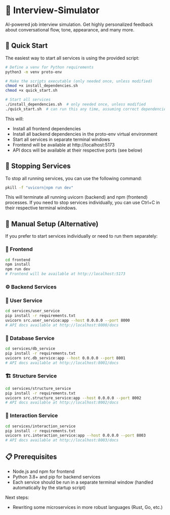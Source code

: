 # 🤖 Interview-Simulator
AI-powered job interview simulation. Get highly personalized feedback about conversational flow, tone, appearance, and many more.

## 🚀 Quick Start
The easiest way to start all services is using the provided script:

```bash
# Define a venv for Python requirements
python3 -m venv proto-env

# Make the scripts executable (only needed once, unless modified)
chmod +x install_dependencies.sh
chmod +x quick_start.sh

# Start all services
./install_dependencies.sh  # only needed once, unless modified
./quick_start.sh  # can run this any time, assuming correct dependencies are installed
```

This will:
- Install all frontend dependencies
- Install all backend dependencies in the proto-env virtual environment
- Start all services in separate terminal windows
- Frontend will be available at http://localhost:5173
- API docs will be available at their respective ports (see below)

## 🛑 Stopping Services
To stop all running services, you can use the following command:

```bash
pkill -f "uvicorn|npm run dev"
```

This will terminate all running uvicorn (backend) and npm (frontend) processes. If you need to stop services individually, you can use Ctrl+C in their respective terminal windows.

## 🔧 Manual Setup (Alternative)
If you prefer to start services individually or need to run them separately:

### 🎨 Frontend
```bash
cd frontend
npm install
npm run dev
# Frontend will be available at http://localhost:5173
```

### ⚙️ Backend Services

### 👤 User Service
```bash
cd services/user_service
pip install -r requirements.txt
uvicorn src.user_service:app --host 0.0.0.0 --port 8000
# API docs available at http://localhost:8000/docs
```

### 💾 Database Service
```bash
cd services/db_service
pip install -r requirements.txt
uvicorn src.db_service:app --host 0.0.0.0 --port 8001
# API docs available at http://localhost:8001/docs
```

### 🏗️ Structure Service
```bash
cd services/structure_service
pip install -r requirements.txt
uvicorn src.structure_service:app --host 0.0.0.0 --port 8002
# API docs available at http://localhost:8002/docs
```

### 💬 Interaction Service
```bash
cd services/interaction_service
pip install -r requirements.txt
uvicorn src.interaction_service:app --host 0.0.0.0 --port 8003
# API docs available at http://localhost:8003/docs
```

## 📋 Prerequisites
- Node.js and npm for frontend
- Python 3.8+ and pip for backend services
- Each service should be run in a separate terminal window (handled automatically by the startup script)

Next steps:
- Rewriting some microservices in more robust languages (Rust, Go, etc.)